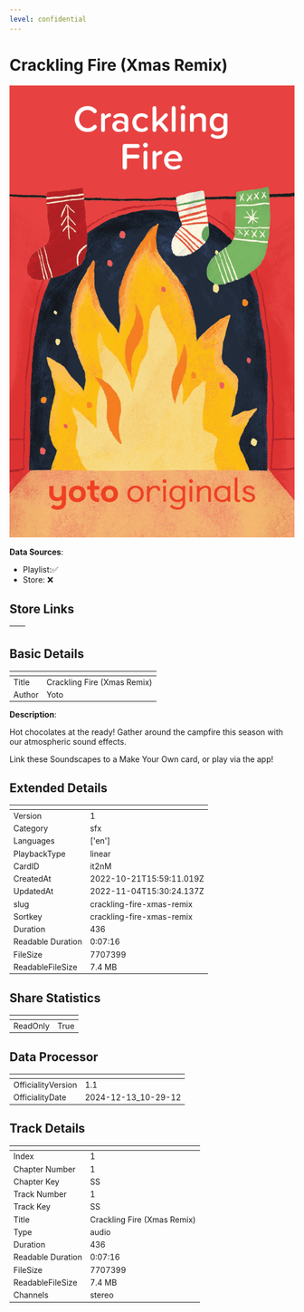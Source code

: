 ```yaml
---
level: confidential
---
```

# Crackling Fire (Xmas Remix)

![card_[it2nM].png](../../img/cards/card_[it2nM].png)

**Data Sources**: 

- Playlist:✅
- Store: ❌


## Store Links

| <!-- --> | <!-- --> |
| - | - |


## Basic Details

| <!-- --> | <!-- --> |
| - | - |
| Title | Crackling Fire (Xmas Remix) |
| Author | Yoto |

**Description**:

Hot chocolates at the ready! Gather around the campfire this season with our atmospheric sound effects.

Link these Soundscapes to a Make Your Own card, or play via the app!



## Extended Details

| <!-- --> | <!-- --> |
| - | - |
| Version | 1 |
| Category | sfx |
| Languages | ['en'] |
| PlaybackType | linear |
| CardID | it2nM |
| CreatedAt | 2022-10-21T15:59:11.019Z |
| UpdatedAt | 2022-11-04T15:30:24.137Z |
| slug | crackling-fire-xmas-remix |
| Sortkey | crackling-fire-xmas-remix |
| Duration | 436 |
| Readable Duration | 0:07:16 |
| FileSize | 7707399 |
| ReadableFileSize | 7.4 MB |


## Share Statistics

| <!-- --> | <!-- --> |
| - | - |
| ReadOnly | True |


## Data Processor

| <!-- --> | <!-- --> |
| - | - |
| OfficialityVersion | 1.1
| OfficialityDate | 2024-12-13_10-29-12


## Track Details

| <!-- --> | <!-- --> |
| - | - |
| Index | 1 |
| Chapter Number | 1 |
| Chapter Key | SS |
| Track Number | 1 |
| Track Key | SS |
| Title | Crackling Fire (Xmas Remix) |
| Type | audio |
| Duration | 436 |
| Readable Duration | 0:07:16 |
| FileSize | 7707399 |
| ReadableFileSize | 7.4 MB |
| Channels | stereo |

